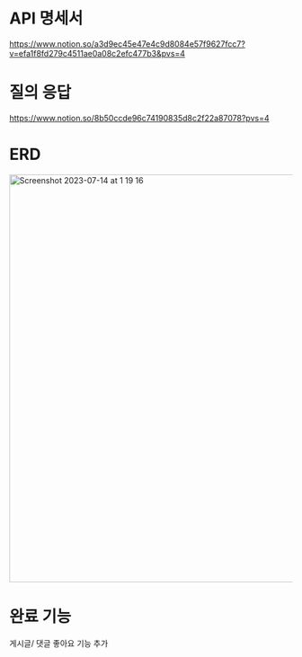 # API 명세서
https://www.notion.so/a3d9ec45e47e4c9d8084e57f9627fcc7?v=efa1f8fd279c4511ae0a08c2efc477b3&pvs=4

# 질의 응답
https://www.notion.so/8b50ccde96c74190835d8c2f22a87078?pvs=4

# ERD

<img width="726" alt="Screenshot 2023-07-14 at 1 19 16" src="https://github.com/letsgo-nation/blog_lv4/assets/131455266/f92418d4-8c5b-40d6-b22e-d208448d1b05">

# 완료 기능
게시글/ 댓글 좋아요 기능 추가
